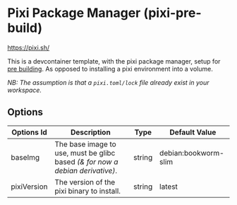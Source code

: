 # Pixi Package Manager (pixi-pre-build)

<https://pixi.sh/>

This is a devcontainer template, with the pixi package manager, setup for
[pre building](https://containers.dev/guide/prebuild). As opposed to installing
a pixi environment into a volume.

_NB: The assumption is that a `pixi.toml/lock` file already exist in your
workspace._

## Options

| Options Id  | Description                                                                   | Type   | Default Value        |
| ----------- | ----------------------------------------------------------------------------- | ------ | -------------------- |
| baseImg     | The base image to use, must be glibc based _(& for now a debian derivative)_. | string | debian:bookworm-slim |
| pixiVersion | The version of the pixi binary to install.                                    | string | latest               |
